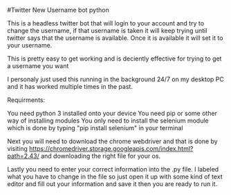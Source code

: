 #Twitter New Username bot
python

This is a headless twitter bot that will login to your account
and try to change the username, if that username is taken it 
will keep trying until twitter says that the username is 
available. Once it is available it will set it to your username.

This is pretty easy to get working and is deciently effective
for trying to get a username you want

I personaly just used this running in the background 24/7 on my
desktop PC and it has worked multiple times in the past.

Requirments:

You need python 3 installed onto your device
You need pip or some other way of installing
modules
You only need to install the selenium module which is done by
typing "pip install selenium" in your terminal

Next you will need to download the chrome webdriver and that
is done by visiting
https://chromedriver.storage.googleapis.com/index.html?path=2.43/
and downloading the right file for your os.

Lastly you need to enter your correct information into the .py file.
I labeled what you have to change in the file so just open it up 
with some kind of text editor and fill out your information and save
it then you are ready to run it.
